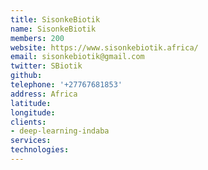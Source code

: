 ```yaml
---
title: SisonkeBiotik
name: SisonkeBiotik
members: 200
website: https://www.sisonkebiotik.africa/
email: sisonkebiotik@gmail.com
twitter: SBiotik
github: 
telephone: '+27767681853'
address: Africa
latitude: 
longitude: 
clients: 
- deep-learning-indaba 
services: 
technologies: 
---
```


